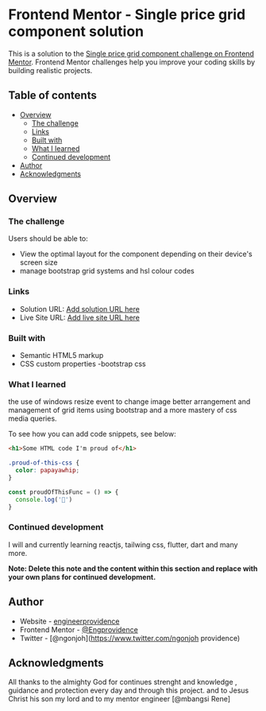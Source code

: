 # Frontend Mentor - Single price grid component solution

This is a solution to the [Single price grid component challenge on Frontend Mentor](https://www.frontendmentor.io/challenges/stats-preview-card-component-8JqbgoU62). Frontend Mentor challenges help you improve your coding skills by building realistic projects. 

## Table of contents

- [Overview](#overview)
  - [The challenge](#the-challenge)
  - [Links](#links)
  - [Built with](#built-with)
  - [What I learned](#what-i-learned)
  - [Continued development](#continued-development)
- [Author](#author)
- [Acknowledgments](#acknowledgments)


## Overview

### The challenge

Users should be able to:

- View the optimal layout for the component depending on their device's screen size
- manage bootstrap grid systems and hsl colour codes


### Links

- Solution URL: [Add solution URL here](https://github.com/engprovidence)
- Live Site URL: [Add live site URL here](https://engprovidence.github.io/stats-preview-card-component/)


### Built with

- Semantic HTML5 markup
- CSS custom properties
-bootstrap css

### What I learned
the use of windows resize event to change image
better arrangement and management of grid items using bootstrap
and a more mastery of css media queries.

To see how you can add code snippets, see below:

```html
<h1>Some HTML code I'm proud of</h1>
```
```css
.proud-of-this-css {
  color: papayawhip;
}
```
```js
const proudOfThisFunc = () => {
  console.log('🎉')
}
```



### Continued development

I will and  currently learning reactjs, tailwing css, flutter, dart and many more.

**Note: Delete this note and the content within this section and replace with your own plans for continued development.**



## Author

- Website - [engineerprovidence](https://www.engprovidence.github.io/portfolio/)
- Frontend Mentor - [@Engprovidence](https://www.frontendmentor.io/profile/EngProvidence)
- Twitter - [@ngonjoh](https://www.twitter.com/ngonjoh providence)



## Acknowledgments

All thanks to the almighty God for continues strenght and knowledge , guidance and
protection every day and through this project. and to Jesus Christ his son my lord
and to my mentor engineer [@mbangsi Rene]

